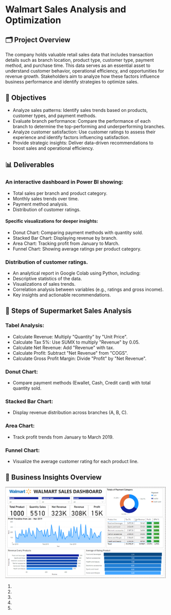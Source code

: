 # Walmart Sales Analysis and Optimization

## 🗂️ Project Overview
The company holds valuable retail sales data that includes transaction details such as branch location, product type, customer type, payment method, and purchase time. This data serves as an essential asset to understand customer behavior, operational efficiency, and opportunities for revenue growth. Stakeholders aim to analyze how these factors influence business performance and identify strategies to optimize sales.

## 🎯 Objectives
- Analyze sales patterns: Identify sales trends based on products, customer types, and payment methods.
- Evaluate branch performance: Compare the performance of each branch to determine the top-performing and underperforming branches.
- Analyze customer satisfaction: Use customer ratings to assess their experience and identify factors influencing satisfaction.
- Provide strategic insights: Deliver data-driven recommendations to boost sales and operational efficiency.
## 📊 Deliverables
### An interactive dashboard in Power BI showing:
- Total sales per branch and product category.
- Monthly sales trends over time.
- Payment method analysis.
- Distribution of customer ratings.

#### Specific visualizations for deeper insights:
- Donut Chart: Comparing payment methods with quantity sold.
- Stacked Bar Chart: Displaying revenue by branch.
- Area Chart: Tracking profit from January to March.
- Funnel Chart: Showing average ratings per product category.

### Distribution of customer ratings.
- An analytical report in Google Colab using Python, including:
- Descriptive statistics of the data.
- Visualizations of sales trends.
- Correlation analysis between variables (e.g., ratings and gross income).
- Key insights and actionable recommendations.

## 📝 Steps of Supermarket Sales Analysis
### Tabel Analysis:
- Calculate Revenue: Multiply "Quantity" by "Unit Price".
- Calculate Tax 5%: Use SUMX to multiply "Revenue" by 0.05.
- Calculate Net Revenue: Add "Revenue" with tax.
- Calculate Profit: Subtract "Net Revenue" from "COGS".
- Calculate Gross Profit Margin: Divide "Profit" by "Net Revenue".

### Donut Chart:
- Compare payment methods (Ewallet, Cash, Credit card) with total quantity sold.

### Stacked Bar Chart:
- Display revenue distribution across branches (A, B, C).

### Area Chart:
- Track profit trends from January to March 2019.

### Funnel Chart:
- Visualize the average customer rating for each product line.

## 🌟 Business Insights Overview
<p align="center">
  <img src="https://github.com/Sopyaan/Retail-Sales-Analysis-and-Optimization-/blob/main/img/Dashboard%20Walmart%20Sales.png", width="" height="">
</p>

1.
2.
3.
4.
5.